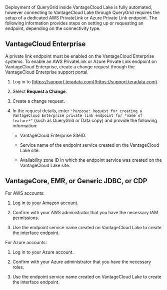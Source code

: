 Deployment of QueryGrid inside VantageCloud Lake is fully automated, however connecting to VantageCloud Lake through QueryGrid requires the setup of a dedicated AWS PrivateLink or Azure Private Link endpoint. The following information provides steps on setting up or requesting an endpoint, depending on the connectivity type.

## VantageCloud Enterprise


A private link endpoint must be enabled on the VantageCloud Enterprise systems. To enable an AWS PrivateLink or Azure Private Link endpoint on VantageCloud Enterprise, create a change request through the VantageCloud Enterprise support portal.

1.  Log in to [https://support.teradata.com](https://support.teradata.com).


1.  Select **Request a Change**.


1.  Create a change request.


1.  In the request details, enter `"Purpose: Request for creating a VantageCloud Enterprise private link endpoint for *name of feature*"` (such as QueryGrid or Data copy) and provide the following information:

    -   VantageCloud Enterprise SiteID.


    -   Service name of the endpoint service created on the VantageCloud Lake site.


    -   Availability zone ID in which the endpoint service was created on the VantageCloud Lake site.


## VantageCore, EMR, or Generic JDBC, or CDP


For AWS accounts:

1.  Log in to your Amazon account.


1.  Confirm with your AWS administrator that you have the necessary IAM permissions.


1.  Use the endpoint service name created on VantageCloud Lake to create the interface endpoint.


For Azure accounts:

1.  Log in to your Azure account.


1.  Confirm with your Azure administrator that you have the necessary roles.


1.  Use the endpoint service name created on VantageCloud Lake to create the interface endpoint.



